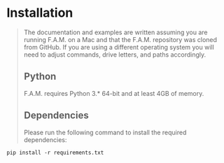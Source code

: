 # Installation
>
> The documentation and examples are written assuming you are running F.A.M. on a Mac and that the F.A.M. repository was cloned from GitHub. If you are using a different operating system you will need to adjust commands, drive letters, and paths accordingly.
>
> ## Python
>
> F.A.M. requires Python 3.* 64-bit and at least 4GB of memory.
>
> ## Dependencies
>
> Please run the following command to install the required dependencies:
```
pip install -r requirements.txt
```